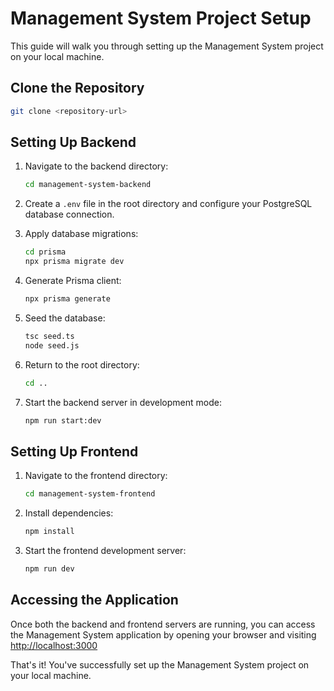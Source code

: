 # Management System Project Setup

This guide will walk you through setting up the Management System project on your local machine.

## Clone the Repository

```bash
git clone <repository-url>
```

## Setting Up Backend

1. Navigate to the backend directory:
   ```bash
   cd management-system-backend
   ```

2. Create a `.env` file in the root directory and configure your PostgreSQL database connection.

3. Apply database migrations:
   ```bash
   cd prisma
   npx prisma migrate dev
   ```

4. Generate Prisma client:
   ```bash
   npx prisma generate
   ```

5. Seed the database:
   ```bash
   tsc seed.ts
   node seed.js
   ```

6. Return to the root directory:
   ```bash
   cd ..
   ```

7. Start the backend server in development mode:
   ```bash
   npm run start:dev
   ```

## Setting Up Frontend

1. Navigate to the frontend directory:
   ```bash
   cd management-system-frontend
   ```

2. Install dependencies:
   ```bash
   npm install
   ```

3. Start the frontend development server:
   ```bash
   npm run dev
   ```

## Accessing the Application

Once both the backend and frontend servers are running, you can access the Management System application by opening your browser and visiting [http://localhost:3000](http://localhost:5173/)

That's it! You've successfully set up the Management System project on your local machine.
